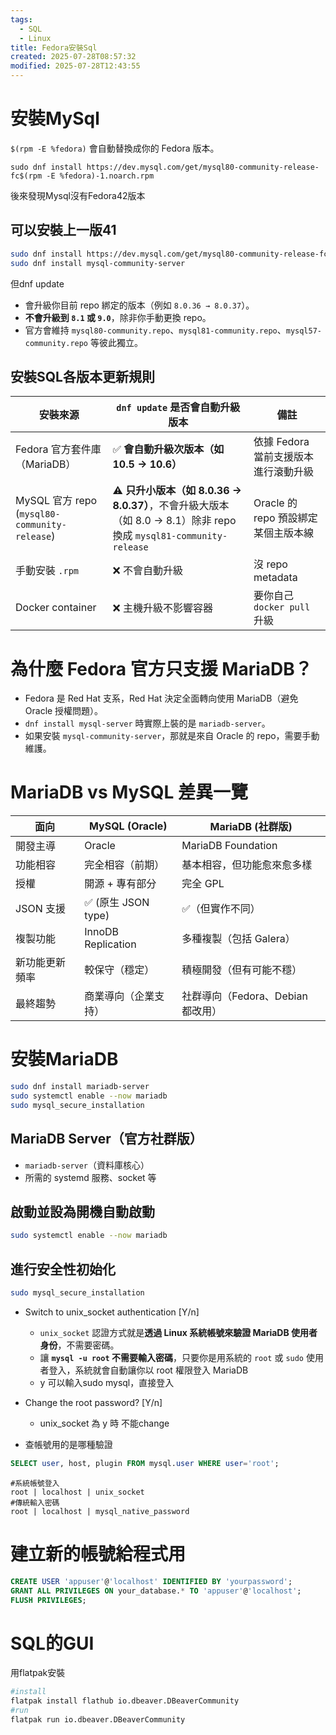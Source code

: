 ```yaml
---
tags:
  - SQL
  - Linux
title: Fedora安裝Sql
created: 2025-07-28T08:57:32
modified: 2025-07-28T12:43:55
---
```


# 安裝MySql

`$(rpm -E %fedora)` 會自動替換成你的 Fedora 版本。
```shell
sudo dnf install https://dev.mysql.com/get/mysql80-community-release-fc$(rpm -E %fedora)-1.noarch.rpm
```

後來發現Mysql沒有Fedora42版本

## 可以安裝上一版41

```bash
sudo dnf install https://dev.mysql.com/get/mysql80-community-release-fc41-1.noarch.rpm
sudo dnf install mysql-community-server
```
但dnf update
-  會升級你目前 repo 綁定的版本（例如 `8.0.36 → 8.0.37`）。
- **不會升級到 `8.1` 或 `9.0`**，除非你手動更換 repo。
- 官方會維持 `mysql80-community.repo`、`mysql81-community.repo`、`mysql57-community.repo` 等彼此獨立。

## 安裝SQL各版本更新規則

|安裝來源|`dnf update` 是否會自動升級版本|備註|
|---|---|---|
|Fedora 官方套件庫（MariaDB）|✅ **會自動升級次版本（如 10.5 → 10.6）**|依據 Fedora 當前支援版本進行滾動升級|
|MySQL 官方 repo (`mysql80-community-release`)|⚠️ **只升小版本（如 8.0.36 → 8.0.37）**，不會升級大版本（如 8.0 → 8.1）除非 repo 換成 `mysql81-community-release`|Oracle 的 repo 預設綁定某個主版本線|
|手動安裝 `.rpm`|❌ 不會自動升級|沒 repo metadata|
|Docker container|❌ 主機升級不影響容器|要你自己 `docker pull` 升級|


# 為什麼 Fedora 官方只支援 MariaDB？

- Fedora 是 Red Hat 支系，Red Hat 決定全面轉向使用 MariaDB（避免 Oracle 授權問題）。
-  `dnf install mysql-server` 時實際上裝的是 `mariadb-server`。
- 如果安裝 `mysql-community-server`，那就是來自 Oracle 的 repo，需要手動維護。

# MariaDB vs MySQL 差異一覽

|面向|MySQL (Oracle)|MariaDB (社群版)|
|---|---|---|
| 開發主導|Oracle|MariaDB Foundation|
| 功能相容|完全相容（前期）|基本相容，但功能愈來愈多樣|
|授權|開源 + 專有部分|完全 GPL|
| JSON 支援|✅ (原生 JSON type)|✅（但實作不同）|
| 複製功能|InnoDB Replication|多種複製（包括 Galera）|
| 新功能更新頻率|較保守（穩定）|積極開發（但有可能不穩）|
| 最終趨勢|商業導向（企業支持）|社群導向（Fedora、Debian 都改用）|


# 安裝MariaDB

```bash
sudo dnf install mariadb-server
sudo systemctl enable --now mariadb
sudo mysql_secure_installation
```

## MariaDB Server（官方社群版）

- `mariadb-server`（資料庫核心）
- 所需的 systemd 服務、socket 等

## 啟動並設為開機自動啟動

```bash
sudo systemctl enable --now mariadb
```

## 進行安全性初始化

```bash
sudo mysql_secure_installation
```


- Switch to unix_socket authentication [Y/n]
	- `unix_socket` 認證方式就是**透過 Linux 系統帳號來驗證 MariaDB 使用者身份**，不需要密碼。
	- 讓 **`mysql -u root` 不需要輸入密碼**，只要你是用系統的 `root` 或 `sudo` 使用者登入，系統就會自動讓你以 root 權限登入 MariaDB
	- y 可以輸入sudo mysql，直接登入
- Change the root password? [Y/n]
	- unix_socket 為 y 時 不能change

- 查帳號用的是哪種驗證
```sql
SELECT user, host, plugin FROM mysql.user WHERE user='root';
```

```shell
#系統帳號登入
root | localhost | unix_socket
#傳統輸入密碼
root | localhost | mysql_native_password
```

# 建立新的帳號給程式用
```sql
CREATE USER 'appuser'@'localhost' IDENTIFIED BY 'yourpassword';
GRANT ALL PRIVILEGES ON your_database.* TO 'appuser'@'localhost';
FLUSH PRIVILEGES;

```

# SQL的GUI

用flatpak安裝
```bash
#install
flatpak install flathub io.dbeaver.DBeaverCommunity
#run
flatpak run io.dbeaver.DBeaverCommunity

```